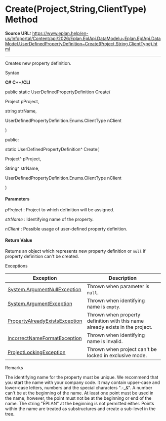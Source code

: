 # Create(Project,String,ClientType) Method

**Source URL:** https://www.eplan.help/en-us/Infoportal/Content/api/2026/Eplan.EplApi.DataModelu~Eplan.EplApi.DataModel.UserDefinedPropertyDefinition~Create(Project,String,ClientType).html

---

Creates new property definition.

Syntax

**C#**
**C++/CLI**


public static UserDefinedPropertyDefinition Create( 

   Project pProject,

   string strName,

   UserDefinedPropertyDefinition.Enums.ClientType nClient

)

public:

static UserDefinedPropertyDefinition^ Create( 

   Project^ pProject,

   String^ strName,

   UserDefinedPropertyDefinition.Enums.ClientType nClient

)


#### Parameters

*pProject*
:   Project to which definition will be assigned.

*strName*
:   Identifying name of the property.

*nClient*
:   Possible usage of user-defined property definition.

#### Return Value

Returns an object which represents new property definition or `null` if property definition can't be created.

Exceptions

| Exception | Description |
| --- | --- |
| [System.ArgumentNullException](#) | Thrown when parameter is `null`. |
| [System.ArgumentException](#) | Thrown when identifying name is `empty`. |
| [PropertyAlreadyExistsException](Eplan.EplApi.DataModelu~Eplan.EplApi.DataModel.PropertyAlreadyExistsException.html) | Thrown when property definition with this name already exists in the project. |
| [IncorrectNameFormatException](Eplan.EplApi.DataModelu~Eplan.EplApi.DataModel.IncorrectNameFormatException.html) | Thrown when identifying name is invalid. |
| [ProjectLockingException](Eplan.EplApi.DataModelu~Eplan.EplApi.DataModel.ProjectLockingException.html) | Thrown when project can't be locked in exclusive mode. |

Remarks

The identifying name for the property must be unique. We recommend that you start the name with your company code. It may contain upper-case and lower-case letters, numbers and the special characters ".-\_&". A number can't be at the beginning of the name. At least one point must be used in the name; however, the point must not be at the beginning or end of the name. The string "EPLAN" at the beginning is not permitted either. Points within the name are treated as substructures and create a sub-level in the tree.
